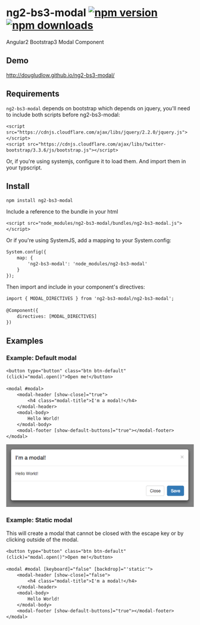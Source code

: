 # ng2-bs3-modal [![npm version](https://badge.fury.io/js/ng2-bs3-modal.svg)](http://badge.fury.io/js/ng2-bs3-modal) [![npm downloads](https://img.shields.io/npm/dm/ng2-bs3-modal.svg)](https://npmjs.org/ng2-bs3-modal)
Angular2 Bootstrap3 Modal Component

## Demo
http://dougludlow.github.io/ng2-bs3-modal/

## Requirements

`ng2-bs3-modal` depends on bootstrap which depends on jquery, you'll need to include both scripts before ng2-bs3-modal:

    <script src="https://cdnjs.cloudflare.com/ajax/libs/jquery/2.2.0/jquery.js"></script>
    <script src="https://cdnjs.cloudflare.com/ajax/libs/twitter-bootstrap/3.3.6/js/bootstrap.js"></script>
  

Or, if you're using systemjs, configure it to load them. And import them in your typscript.

## Install

    npm install ng2-bs3-modal
    
Include a reference to the bundle in your html

    <script src="node_modules/ng2-bs3-modal/bundles/ng2-bs3-modal.js"></script>
    
Or if you're using SystemJS, add a mapping to your System.config:

    System.config({
        map: {
            'ng2-bs3-modal': 'node_modules/ng2-bs3-modal'
        }
    });

Then import and include in your component's directives:

    import { MODAL_DIRECTIVES } from 'ng2-bs3-modal/ng2-bs3-modal';

    @Component({
        directives: [MODAL_DIRECTIVES]
    })

## Examples

### Example: Default modal

    <button type="button" class="btn btn-default" (click)="modal.open()">Open me!</button>
    
    <modal #modal>
        <modal-header [show-close]="true">
            <h4 class="modal-title">I'm a modal!</h4>
        </modal-header>
        <modal-body>
            Hello World!
        </modal-body>
        <modal-footer [show-default-buttons]="true"></modal-footer>
    </modal>
![Example](demo/images/modal.png)
    
### Example: Static modal
This will create a modal that cannot be closed with the escape key or by clicking outside of the modal.

    <button type="button" class="btn btn-default" (click)="modal.open()">Open me!</button>
    
    <modal #modal [keyboard]="false" [backdrop]="'static'">
        <modal-header [show-close]="false">
            <h4 class="modal-title">I'm a modal!</h4>
        </modal-header>
        <modal-body>
            Hello World!
        </modal-body>
        <modal-footer [show-default-buttons]="true"></modal-footer>
    </modal>
    
